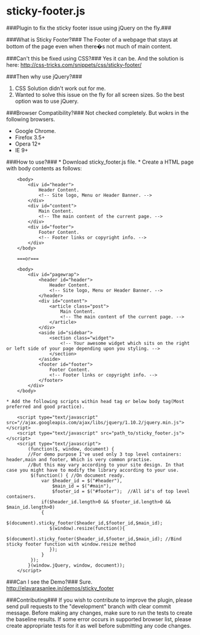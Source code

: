 sticky-footer.js
================

###Plugin to fix the sticky footer issue using jQuery on the fly.###

###What is Sticky Footer?###
The Footer of a webpage that stays at bottom of the page even when there�s not much of main content.
	
###Can't this be fixed using CSS?###
Yes it can be. And the solution is here: http://css-tricks.com/snippets/css/sticky-footer/
	
###Then why use jQuery?###
1. CSS Solution didn't work out for me.
2. Wanted to solve this issue on the fly for all screen sizes. So the best option was to use jQuery.

###Browser Compatibility?###
Not checked completely. But wokrs in the following browsers.
* Google Chrome.
* Firefox 3.5+
* Opera 12+
* IE 9+

###How to use?###
	* Download sticky_footer.js file.
	* Create a HTML page with body contents as follows:

		<body>
			<div id="header">
				Header Content.
				<!-- Site logo, Menu or Header Banner. -->
			</div>
			<div id="content">
				Main Content.
				<!-- The main content of the current page. -->
			</div>
			<div id="footer">
				Footer Content.
				<!-- Footer links or copyright info. -->
			</div>
		</body>
		
		===or===
		
		<body>
			<div id="pagewrap">
				<header id="header">
					Header Content.
					<!-- Site logo, Menu or Header Banner. -->
				</header>
				<div id="content">
					<article class="post">
						Main Content.
						<!-- The main content of the current page. -->
					</article>
				</div>
				<aside id="sidebar">
					<section class="widget">
						<!-- Your awesome widget which sits on the right or left side of your page depending upon you styling. -->
					</section>
				</aside>
				<footer id="footer">
					Footer Content.
					<!-- Footer links or copyright info. -->
				</footer>
			</div>
		</body>

	* Add the following scripts within head tag or below body tag(Most preferred and good practice).
	
		<script type="text/javascript" src="//ajax.googleapis.com/ajax/libs/jquery/1.10.2/jquery.min.js"></script>
		<script type="text/javascript" src="path_to/sticky_footer.js"></script>
		<script type="text/javascript">
			(function($, window, document) {
			//For demo purpose I've used only 3 top level containers: header,main and footer, Which is very common practise. 
			//But this may vary according to your site design. In that case you might have to modify the library according to your use.
			 $(function() { //On document ready.
				 var $header_id = $("#header"),
					 $main_id = $("#main"),
					 $footer_id = $("#footer");  //All id's of top level containers.
				 if($header_id.length>0 && $footer_id.length>0 && $main_id.length>0)
				 {
					$(document).sticky_footer($header_id,$footer_id,$main_id);
					$(window).resize(function(){
						$(document).sticky_footer($header_id,$footer_id,$main_id); //Bind sticky footer function with window.resize method
					});
				 }
			 });
			}(window.jQuery, window, document));
		</script>

###Can I see the Demo?###
Sure. http://elavarasanlee.in/demos/sticky_footer
	
###Contributing###
If you wish to contribute to improve the plugin, please send pull requests to the "development" branch with clear commit message. Before making any changes, make sure to run the tests to create the baseline results. If some error occurs in supported browser list, please create appropriate tests for it as well before submitting any code changes.
